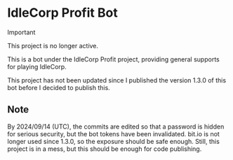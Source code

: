 # IdleCorp Profit Bot

> [!IMPORTANT]
> This project is no longer active.

This is a bot under the IdleCorp Profit project, providing general supports for playing IdleCorp.

This project has not been updated since I published the version 1.3.0 of this bot before I decided to publish this.

## Note

By 2024/09/14 (UTC), the commits are edited so that a password is hidden for serious security,
but the bot tokens have been invalidated. bit.io is not longer used since 1.3.0,
so the exposure should be safe enough. Still, this project is in a mess, but
this should be enough for code publishing.
